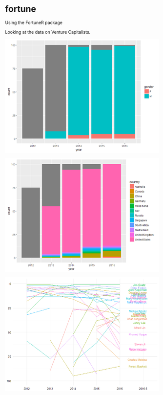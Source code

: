 # fortune
Using the FortuneR package 

Looking at the data on Venture Capitalists. 

![alt tag](https://raw.githubusercontent.com/ryanburge/fortune/master/gender.png)

![alt tag](https://raw.githubusercontent.com/ryanburge/fortune/master/country.png)

![alt tag](https://raw.githubusercontent.com/ryanburge/fortune/master/bumpchart.png)
